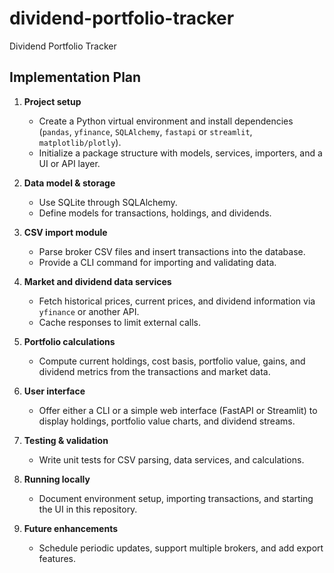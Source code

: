 # dividend-portfolio-tracker

Dividend Portfolio Tracker

## Implementation Plan

1. **Project setup**
   - Create a Python virtual environment and install dependencies (`pandas`, `yfinance`, `SQLAlchemy`, `fastapi` or `streamlit`, `matplotlib/plotly`).
   - Initialize a package structure with models, services, importers, and a UI or API layer.

2. **Data model & storage**
   - Use SQLite through SQLAlchemy.
   - Define models for transactions, holdings, and dividends.

3. **CSV import module**
   - Parse broker CSV files and insert transactions into the database.
   - Provide a CLI command for importing and validating data.

4. **Market and dividend data services**
   - Fetch historical prices, current prices, and dividend information via `yfinance` or another API.
   - Cache responses to limit external calls.

5. **Portfolio calculations**
   - Compute current holdings, cost basis, portfolio value, gains, and dividend metrics from the transactions and market data.

6. **User interface**
   - Offer either a CLI or a simple web interface (FastAPI or Streamlit) to display holdings, portfolio value charts, and dividend streams.

7. **Testing & validation**
   - Write unit tests for CSV parsing, data services, and calculations.

8. **Running locally**
   - Document environment setup, importing transactions, and starting the UI in this repository.

9. **Future enhancements**
   - Schedule periodic updates, support multiple brokers, and add export features.

